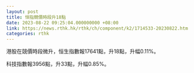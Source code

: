```yaml
---
layout: post
title: 恒指競價時段升18點
date: 2023-08-22 09:25:04.000000000 +08:00
link: https://news.rthk.hk/rthk/ch/component/k2/1714533-20230822.htm
categories: rthk
---
```


港股在競價時段微升，恒生指數報17641點，升18點，升幅0.11%。

科技指數報3956點，升33點，升幅0.85%。
